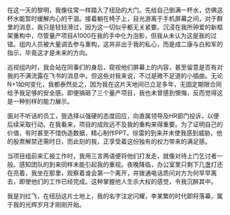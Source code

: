 在这一天的黎明，我像往常一样踏入了纽劢的大门。先给自己倒满一杯水，仿佛这杯水能暂时缓解内心的干涸。接着躺在椅子上，目光游离于手机屏幕之间，对于群里的消息，我只是轻轻滑过，因为这一切似乎都无关紧要。沉浸在我所钟爱的新框架重构中，尽管量产项目A1000在我的手中化为泡影，但我从未认为这是我的过错。组内人员被大量调去参与重构，这并非出于我的私心，而是成二康与白和军的指示，毕竟这才是未来的方向。

巡视组内时，我会站在同事们的身后，窥视他们屏幕上的内容，甚至留意是否有对我的不满流露在飞书的消息中。但这些对我来说，不过是微不足道的小插曲。无论N+1如何变化，我都泰然处之，因为我在这片天地间已立足多年，无固定期限合同给予我足够的安全感。即便搞砸了三个量产项目，我也未曾感到懊悔，反而觉得这是一种别样的能力展示。

面对不听话的员工，我选择以强硬的态度回应，向直属领导及HR部门投诉，以便后续采取行动。在我看来，项目的成败远不及我的重构来得重要。为了证明自己的价值，有时甚至不惜伪造数据，精心制作PPT。徐雷的到来并未使我感到威胁，他的股票解禁还需时日，而此刻的我，正享受着这份独有的权力带来的满足感。

当项目组前来汇报工作时，我用三言两语便将他们打发走，就像对待上门乞讨者一般。感知团队的到来同样未能引起我的重视。夜晚降临，办公室里只剩下几盏灯还在亮着，我坐在那里，观察着谁会第一个离开，并拨通电话质问对方为何早早离去，即使他们的工作已经完成。这种掌握他人生杀大权的感觉，令我沉醉其中。

我是刘红飞，在纽劢这片土地上，我的名字注定闪耀，李某繁的时代即将落幕，属于我的光辉岁月才刚刚开始。
